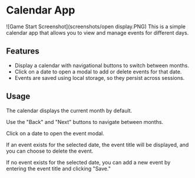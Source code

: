 # Calendar App
![Game Start Screenshot](screenshots/open display.PNG)
This is a simple calendar app that allows you to view and manage events for different days.

## Features

- Display a calendar with navigational buttons to switch between months.
- Click on a date to open a modal to add or delete events for that date.
- Events are saved using local storage, so they persist across sessions.

## Usage
The calendar displays the current month by default.

Use the "Back" and "Next" buttons to navigate between months.

Click on a date to open the event modal.

If an event exists for the selected date, the event title will be displayed, and you can choose to delete the event.

If no event exists for the selected date, you can add a new event by entering the event title and clicking "Save."
